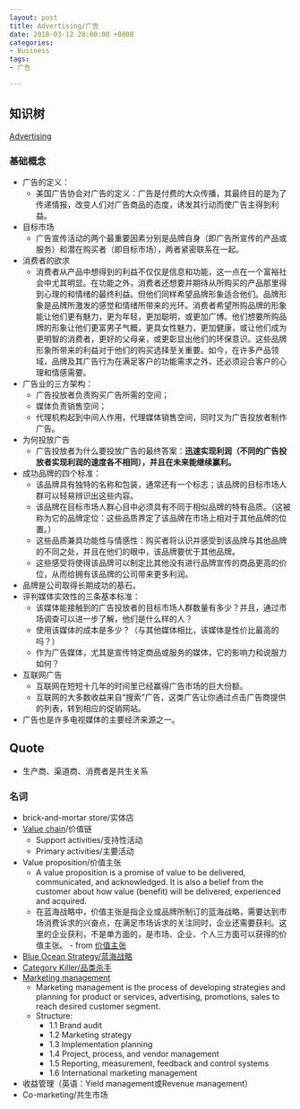 ```yaml
---
layout: post
title: Advertising/广告
date: 2018-03-12 20:00:00 +0800
categories:
- Business
tags:
- 广告

---
```



## 知识树

[Advertising](https://en.wikipedia.org/wiki/Advertising)

### 基础概念

- 广告的定义：
	- 美国广告协会对广告的定义：广告是付费的大众传播，其最终目的是为了传递情报，改变人们对广告商品的态度，诱发其行动而使广告主得到利益。
- 目标市场
	- 广告宣传活动的两个最重要因素分别是品牌自身（即广告所宣传的产品或服务）和潜在购买者（即目标市场），两者紧密联系在一起。
- 消费者的欲求
	- 消费者从产品中想得到的利益不仅仅是信息和功能，这一点在一个富裕社会中尤其明显。在功能之外，消费者还想要并期待从所购买的产品那里得到心理的和情绪的最终利益。但他们同样希望品牌形象适合他们。品牌形象是品牌所激发的感觉和情绪所带来的光环。消费者希望所购品牌的形象能让他们更有魅力，更为年轻，更加聪明，或更加广博。他们想要所购品牌的形象让他们更富男子气概，更具女性魅力，更加健康，或让他们成为更明智的消费者，更好的父母亲，或更彰显出他们的环保意识。这些品牌形象所带来的利益对于他们的购买选择至关重要。如今，在许多产品领域，品牌及其广告行为在满足客户的功能需求之外，还必须迎合客户的心理和情感需要。
- 广告业的三方架构：
	- 广告投放者负责购买广告所需的空间；
	- 媒体负责销售空间；
	- 代理机构起到中间人作用，代理媒体销售空间，同时又为广告投放者制作广告。
- 为何投放广告
	- 广告投放者为什么要投放广告的最终答案：**迅速实现利润（不同的广告投放者实现利润的速度各不相同），并且在未来能继续赢利。**
- 成功品牌的四个标准：
	- 该品牌具有独特的名称和包装，通常还有一个标志；该品牌的目标市场人群可以轻易辨识出这些内容。
	- 该品牌在目标市场人群心目中必须具有不同于相似品牌的特有品质。（这被称为它的品牌定位：这些品质界定了该品牌在市场上相对于其他品牌的位置。）
	- 这些品质兼具功能性与情感性：购买者将认识并感受到该品牌与其他品牌的不同之处，并且在他们的眼中，该品牌要优于其他品牌。
	- 这些感受将使得该品牌可以制定比其他没有进行品牌宣传的商品更高的价位，从而给拥有该品牌的公司带来更多利润。
- 品牌是公司取得长期成功的基石。
- 评判媒体实效性的三条基本标准：
	- 该媒体能接触到的广告投放者的目标市场人群数量有多少？并且，通过市场调查可以进一步了解，他们是什么样的人？
	- 使用该媒体的成本是多少？（与其他媒体相比，该媒体是性价比最高的吗？）
	- 作为广告媒体，尤其是宣传特定商品或服务的媒体，它的影响力和说服力如何？
- 互联网广告
	- 互联网在短短十几年的时间里已经赢得广告市场的巨大份额。
	- 互联网的大多数收益来自“搜索”广告，这类广告让你通过点击广告商提供的列表，转到相应的促销网站。
- 广告也是许多电视媒体的主要经济来源之一。


## Quote

- 生产商、渠道商、消费者是共生关系

### 名词

- brick-and-mortar store/实体店
- [Value chain](https://en.wikipedia.org/wiki/Value_chain)/价值链
	- Support activities/支持性活动
	- Primary activities/主要活动
- Value proposition/价值主张
	- A value proposition is a promise of value to be delivered, communicated, and acknowledged. It is also a belief from the customer about how value (benefit) will be delivered, experienced and acquired.
	- 在蓝海战略中，价值主张是指企业或品牌所制订的蓝海战略，需要达到市场消费诉求的兴奋点，在满足市场诉求的关注同时，企业还需要获利。这里的企业获利，不是单方面的，是市场、企业、个人三方面可以获得的价值主张。 - from [价值主张](http://wiki.mbalib.com/wiki/%E4%BB%B7%E5%80%BC%E4%B8%BB%E5%BC%A0)
- [Blue Ocean Strategy/蓝海战略](http://wiki.mbalib.com/wiki/%E8%93%9D%E6%B5%B7%E6%88%98%E7%95%A5)
- [Category Killer/品类杀手](http://wiki.mbalib.com/wiki/%E5%93%81%E7%B1%BB%E6%9D%80%E6%89%8B)
- [Marketing management](https://en.wikipedia.org/wiki/Marketing_management)
	- Marketing management is the process of developing strategies and planning for product or services, advertising, promotions, sales to reach desired customer segment.
	- Structure:
		- 1.1	Brand audit
		- 1.2	Marketing strategy
		- 1.3	Implementation planning
		- 1.4	Project, process, and vendor management
		- 1.5	Reporting, measurement, feedback and control systems
		- 1.6	International marketing management
- 收益管理（英语：Yield management或Revenue management）
- Co-marketing/共生市场